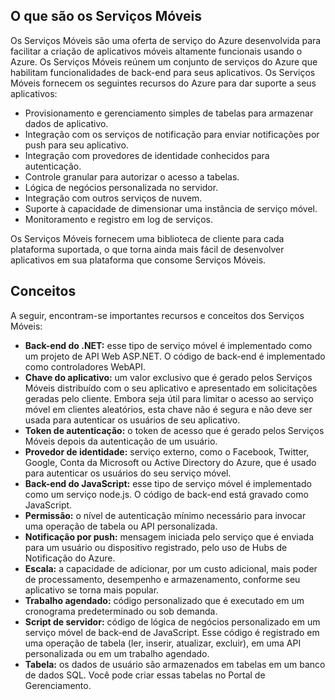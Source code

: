 ## <a name="what-is"></a>O que são os Serviços Móveis

Os Serviços Móveis são uma oferta de serviço do Azure desenvolvida para facilitar a criação de aplicativos móveis altamente funcionais usando o Azure. Os Serviços Móveis reúnem um conjunto de serviços do Azure que habilitam funcionalidades de back-end para seus aplicativos. Os Serviços Móveis fornecem os seguintes recursos do Azure para dar suporte a seus aplicativos:

-   Provisionamento e gerenciamento simples de tabelas para armazenar dados de aplicativo.
-   Integração com os serviços de notificação para enviar notificações por push para seu aplicativo.
-   Integração com provedores de identidade conhecidos para autenticação.
-   Controle granular para autorizar o acesso a tabelas.
-   Lógica de negócios personalizada no servidor.
-   Integração com outros serviços de nuvem.
-   Suporte à capacidade de dimensionar uma instância de serviço móvel.
-   Monitoramento e registro em log de serviços.

Os Serviços Móveis fornecem uma biblioteca de cliente para cada plataforma suportada, o que torna ainda mais fácil de desenvolver aplicativos em sua plataforma que consome Serviços Móveis.

## <a name="concepts"> </a>Conceitos

A seguir, encontram-se importantes recursos e conceitos dos Serviços Móveis:

<!--![1][1]-->

-   **Back-end do .NET:** esse tipo de serviço móvel é implementado como um projeto de API Web ASP.NET. O código de back-end é implementado como controladores WebAPI.
-   **Chave do aplicativo:** um valor exclusivo que é gerado pelos Serviços Móveis distribuído com o seu aplicativo e apresentado em solicitações geradas pelo cliente. Embora seja útil para limitar o acesso ao serviço móvel em clientes aleatórios, esta chave não é segura e não deve ser usada para autenticar os usuários de seu aplicativo.
-   **Token de autenticação:** o token de acesso que é gerado pelos Serviços Móveis depois da autenticação de um usuário.
-   **Provedor de identidade:** serviço externo, como o Facebook, Twitter, Google, Conta da Microsoft ou Active Directory do Azure, que é usado para autenticar os usuários do seu serviço móvel.
-   **Back-end do JavaScript:** esse tipo de serviço móvel é implementado como um serviço node.js. O código de back-end está gravado como JavaScript.
-   **Permissão:** o nível de autenticação mínimo necessário para invocar uma operação de tabela ou API personalizada.
-   **Notificação por push:** mensagem iniciada pelo serviço que é enviada para um usuário ou dispositivo registrado, pelo uso de Hubs de Notificação do Azure.
-   **Escala:** a capacidade de adicionar, por um custo adicional, mais poder de processamento, desempenho e armazenamento, conforme seu aplicativo se torna mais popular.
-   **Trabalho agendado:** código personalizado que é executado em um cronograma predeterminado ou sob demanda.
-   **Script de servidor:** código de lógica de negócios personalizado em um serviço móvel de back-end de JavaScript. Esse código é registrado em uma operação de tabela (ler, inserir, atualizar, excluir), em uma API personalizada ou em um trabalho agendado.
-   **Tabela:** os dados de usuário são armazenados em tabelas em um banco de dados SQL. Você pode criar essas tabelas no Portal de Gerenciamento.

<!-- Images. -->

